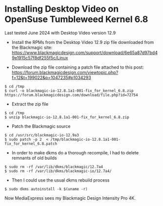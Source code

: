 # Installing Desktop Video on OpenSuse Tumbleweed Kernel 6.8

Last tested June 2024 with Desktop Video version 12.9

* Install the RPMs from the Desktop Video 12.9 zip file downloaded from the Blackmagic site:
<https://www.blackmagicdesign.com/support/download/6e65a87d97bd49e1915c57f8df255f5c/Linux>

* Download the zip file containing a patch file attached to this post:
<https://forum.blackmagicdesign.com/viewtopic.php?f=12&t=199022&p=1047235#p1034293>

```console
$ cd /tmp
$ curl -o blackmagic-io-12.8.1a1-001-fix_for_kernel_6.8.zip https://forum.blackmagicdesign.com/download/file.php?id=72754
```

* Extract the zip file
```console
$ cd /tmp
$ unzip blackmagic-io-12.8.1a1-001-fix_for_kernel_6.8.zip
```

* Patch the Blackmagic source

```console
$ cd /usr/src/blackmagic-io-12.9a3
$ sudo patch -p 2  < /tmp/blackmagic-io-12.8.1a1-001-fix_for_kernel_6.8.patch
```

* In order to make dkms do a thorough recompile, I had to delete remnants of old builds

```console
$ sudo rm -rf /var/lib/dkms/blackmagic/12.7a4
$ sudo rm -rf /var/lib/dkms/blackmagic-io/12.7a4/
```

* Then I could use the usual dkms rebuild process

```console
$ sudo dkms autoinstall -k $(uname -r)
```

Now MediaExpress sees my Blackmagic Design Intensity Pro 4K.
